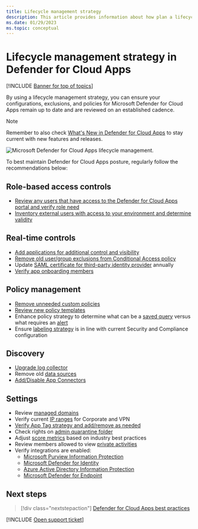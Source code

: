 ```yaml
---
title: Lifecycle management strategy
description: This article provides information about how plan a lifecycle management strategy to ensure your configurations, exclusions, and policies remain up to date.
ms.date: 01/29/2023
ms.topic: conceptual
---
```

# Lifecycle management strategy in Defender for Cloud Apps

[!INCLUDE [Banner for top of topics](includes/banner.md)]

By using a lifecycle management strategy, you can ensure your configurations, exclusions, and policies for Microsoft Defender for Cloud Apps remain up to date and are reviewed on an established cadence.

>[!NOTE]
>Remember to also check [What's New in Defender for Cloud Apps](release-notes.md) to stay current with new features and releases.

![Microsoft Defender for Cloud Apps lifecycle management.](media/cloud-app-security-lifecycle.png)

To best maintain Defender for Cloud Apps posture, regularly follow the recommendations below:

## Role-based access controls

- [Review any users that have access to the Defender for Cloud Apps portal and verify role need](manage-admins.md)
- [Inventory external users with access to your environment and determine validity](manage-admins.md#invite-external-admins)

## Real-time controls

- [Add applications for additional control and visibility](enable-instant-visibility-protection-and-governance-actions-for-your-apps.md)
- [Remove old user/group exclusions from Conditional Access policy](/azure/active-directory/governance/conditional-access-exclusion)
- Update [SAML certificate for third-party identity provider](troubleshooting-proxy.md#not-able-to-access-app-from-a-non-microsoft-identity-provider) annually
- [Verify app onboarding members](proxy-deployment-any-app.md#add-admins-to-the-app-onboardingmaintenance-list)

## Policy management

- [Remove unneeded custom policies](control-cloud-apps-with-policies.md)
- [Review new policy templates](control-cloud-apps-with-policies.md#create-a-policy)
- Enhance policy strategy to determine what can be a [saved query](activity-filters-queries.md#activity-queries) versus what requires an [alert](managing-alerts.md)
- Ensure [labeling strategy](azip-integration.md) is in line with current Security and Compliance configuration

## Discovery

- [Upgrade log collector](log-collector-advanced-management.md)
- Remove old [data sources](set-up-cloud-discovery.md)
- [Add/Disable App Connectors](enable-instant-visibility-protection-and-governance-actions-for-your-apps.md)

## Settings

- Review [managed domains](general-setup.md#set-up-the-portal)
- Verify current [IP ranges](ip-tags.md) for Corporate and VPN
- [Verify App Tag strategy and add/remove as needed](discovered-app-queries.md#creating-and-managing-custom-app-tags)
- Check rights on [admin quarantine folder](use-case-admin-quarantine.md)
- Adjust [score metrics](risk-score.md) based on industry best practices
- Review members allowed to view [private activities](activity-privacy.md)
- Verify integrations are enabled:
  - [Microsoft Purview Information Protection](tutorial-dlp.md#phase-2-classify-sensitive-information)
  - [Microsoft Defender for Identity](mdi-integration.md)
  - [Azure Active Directory Information Protection](aadip-integration.md)
  - [Microsoft Defender for Endpoint](mde-integration.md)

## Next steps

> [!div class="nextstepaction"]
> [Defender for Cloud Apps best practices](best-practices.md)

[!INCLUDE [Open support ticket](includes/support.md)]
